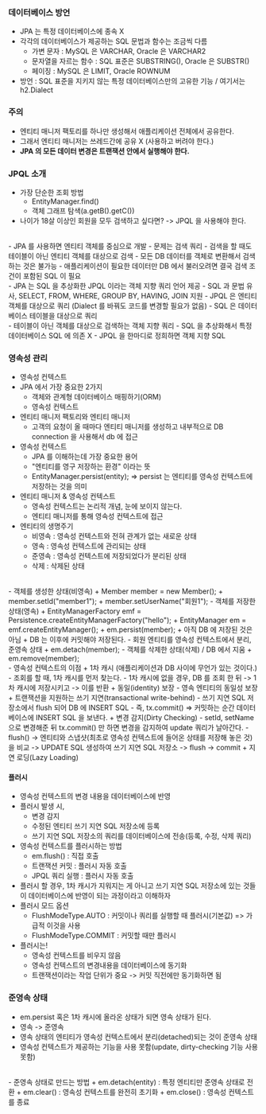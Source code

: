 ### 데이터베이스 방언
- JPA 는 특정 데이터베이스에 종속 X
- 각각의 데이터베이스가 제공하는 SQL 문법과 함수는 조금씩 다름
    + 가변 문자 : MySQL 은 VARCHAR, Oracle 은 VARCHAR2
    + 문자열을 자르는 함수 : SQL 표준은 SUBSTRING(), Oracle 은 SUBSTR()
    + 페이징 : MySQL 은 LIMIT,  Oracle ROWNUM
- 방언 : SQL 표준을 지키지 않는 특정 데이터베이스만의 고유한 기능 / 여기서는 h2.Dialect 

### 주의
- 엔티티 매니저 팩토리를 하나만 생성해서 애플리케이션 전체에서 공유한다.
- 그래서 엔티티 매니저는 쓰레드간에 공유 X (사용하고 버려야 한다.)
- **JPA 의 모든 데이터 변경은 트랜잭션 안에서 실행해야 한다.**

### JPQL 소개
- 가장 단순한 조회 방법
  + EntityManager.find()
  + 객체 그래프 탐색(a.getB().getC())
- 나이가 18살 이상인 회원을 모두 검색하고 싶다면? -> JPQL 을 사용해야 한다.
<br>
- JPA 를 사용하면 엔티티 객체를 중심으로 개발
- 문제는 검색 쿼리
- 검색을 할 때도 테이블이 아닌 엔티티 객체를 대상으로 검색
- 모든 DB 데이터를 객체로 변환해서 검색하는 것은 불가능
- 애플리케이션이 필요한 데이터만 DB 에서 불러오려면 결국 검색 조건이 포함된 SQL 이 필요
<br>
- JPA 는 SQL 을 추상화한 JPQL 이라는 객체 지향 쿼리 언어 제공
- SQL 과 문법 유사, SELECT, FROM, WHERE, GROUP BY, HAVING, JOIN 지원
- JPQL 은 엔티티 객체를 대상으로 쿼리 (Dialect 를 바꿔도 코드를 변경할 필요가 없음)
- SQL 은 데이터베이스 테이블을 대상으로 쿼리
<br>
- 테이블이 아닌 객체를 대상으로 검색하는 객체 지향 쿼리
- SQL 을 추상화해서 특정 데이터베이스 SQL 에 의존 X
- JPQL 을 한마디로 정희하면 객체 지향 SQL

### 영속성 관리
- 영속성 컨텍스트
- JPA 에서 가장 중요한 2가지
  + 객체와 관계형 데이터베이스 매핑하기(ORM)
  + 영속성 컨텍스트
- 엔티티 매니저 팩토리와 엔티티 매니저
  + 고객의 요청이 올 때마다 엔티티 매니저를 생성하고 내부적으로 DB connection 을 사용해서 db 에 접근
- 영속성 컨텍스트
  + JPA 를 이해하는데 가장 중요한 용어
  + "엔티티를 영구 저장하는 환경" 이라는 뜻
  + EntityManager.persist(entity); => persist 는 엔티티를 영속성 컨텍스트에 저장하는 것을 의미
- 엔티티 매니저 & 영속성 컨텍스트
  + 영속성 컨텍스트는 논리적 개념, 눈에 보이지 않는다. 
  + 엔티티 매니저를 통해 영속성 컨텍스트에 접근
- 엔티티의 생명주기
  + 비영속 : 영속성 컨텍스트와 전혀 관계가 없는 새로운 상태
  + 영속 : 영속성 컨텍스트에 관리되는 상태
  + 준영속 : 영속성 컨텍스트에 저장되었다가 분리된 상태
  + 삭제 : 삭제된 상태
<br>
- 객체를 생성한 상태(비영속)
  + Member member = new Member();
  + member.setId("member1");
  + member.setUserName("회원1");
- 객체를 저장한 상태(영속)
  + EntityManagerFactory emf = Persistence.createEntityManagerFactory("hello");
  + EntityManager em = emf.createEntityManager();
  + em.persist(member);
  + 아직 DB 에 저장된 것은 아님
  + DB 는 이후에 커밋해야 저장된다.
- 회원 엔티티를 영속성 컨텍스트에서 분리, 준영속 상태
  + em.detach(member);
- 객체를 삭제한 상태(삭제) / DB 에서 지움
  + em.remove(member);  
<br>
- 영속성 컨텍스트의 이점
  + 1차 캐시 (애플리케이션과 DB 사이에 무언가 있는 것이다.)
    - 조회를 할 때, 1차 캐시를 먼저 찾는다. 
    - 1차 캐시에 없을 경우, DB 를 조회 한 뒤 -> 1차 캐시에 저장시키고 -> 이를 반환
  + 동일(identity) 보장
    - 영속 엔티티의 동일성 보장
  + 트랜잭션을 지원하는 쓰기 지연(transactional write-behind)
    - 쓰기 지연 SQL 저장소에서 flush 되어 DB 에 INSERT SQL
    - 즉, tx.commit() => 커밋하는 순간 데이터베이스에 INSERT SQL 을 보낸다.
  + 변경 감지(Dirty Checking)
    - setId, setName 으로 변경해준 뒤 tx.commit() 만 하면 변경을 감지하여 update 쿼리가 날아간다.
    - flush() -> 엔티티와 스냅샷(최초로 영속성 컨텍스트에 들어온 상태를 저장해 놓은 것)을 비교 -> UPDATE SQL 생성하여 쓰기 지연 SQL 저장소 -> flush -> commit
  + 지연 로딩(Lazy Loading)

#### 플러시
- 영속성 컨텍스트의 변경 내용을 데이터베이스에 반영
- 플러시 발생 시,
  + 변경 감지
  + 수정된 엔티티 쓰기 지연 SQL 저장소에 등록
  + 쓰기 지연 SQL 저장소의 쿼리를 데이터베이스에 전송(등록, 수정, 삭제 쿼리)
- 영속성 컨텍스트를 플러시하는 방법
  + em.flush() : 직접 호출
  + 트랜잭션 커밋 : 플러시 자동 호출
  + JPQL 쿼리 실행 : 플러시 자동 호출
- 플러시 할 경우, 1차 캐시가 지워지는 게 아니고 쓰기 지연 SQL 저장소에 있는 것들이 데이터베이스에 반영이 되는 과정이라고 이해하자
- 플러시 모드 옵션
  + FlushModeType.AUTO : 커밋이나 쿼리를 실행할 때 플러시(기본값) => 가급적 이것을 사용
  + FlushModeType.COMMIT : 커밋할 때만 플러시
- 플러시는!
  + 영속성 컨텍스트를 비우지 않음
  + 영속성 컨텍스트의 변경내용을 데이터베이스에 동기화
  + 트랜잭션이라는 작업 단위가 중요 -> 커밋 직전에만 동기화하면 됨
  
### 준영속 상태
- em.persist 혹은 1차 캐시에 올라온 상태가 되면 영속 상태가 된다. 
- 영속 -> 준영속
- 영속 상태의 엔티티가 영속성 컨텍스트에서 분리(detached)되는 것이 준영속 상태
- 영속성 컨텍스트가 제공하는 기능을 사용 못함(update, dirty-checking 기능 사용 못함)
<br>
- 준영속 상태로 만드는 방법
  + em.detach(entity) : 특정 엔티티만 준영속 상태로 전환 
  + em.clear() : 영속성 컨텍스트를 완전히 초기화
  + em.close() : 영속성 컨텍스트를 종료
